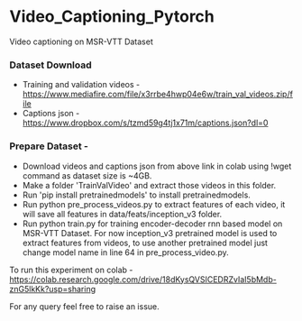 # Video_Captioning_Pytorch
Video captioning on MSR-VTT Dataset

### Dataset Download
* Training and validation videos - https://www.mediafire.com/file/x3rrbe4hwp04e6w/train_val_videos.zip/file
* Captions json - https://www.dropbox.com/s/tzmd59g4tj1x71m/captions.json?dl=0

### Prepare Dataset - 
* Download videos and captions json from above link in colab using !wget command as dataset size is ~4GB.
* Make a folder 'TrainValVideo' and extract those videos in this folder.
* Run 'pip install pretrainedmodels' to install pretrainedmodels.
* Run python pre_process_videos.py to extract features of each video, it will save all features in data/feats/inception_v3 folder.
* Run python train.py for training encoder-decoder rnn based model on MSR-VTT Dataset. For now inception_v3 pretrained model is used to extract features from videos, to use another pretrained model just change model name in line 64 in pre_process_video.py.


To run this experiment on colab - https://colab.research.google.com/drive/18dKysQVSICEDRZvIaI5bMdb-znG5lkKk?usp=sharing

For any query feel free to raise an issue.
